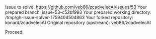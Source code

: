 Issue to solve: https://github.com/veb86/zcadvelecAI/issues/53
Your prepared branch: issue-53-c52bf993
Your prepared working directory: /tmp/gh-issue-solver-1759404504863
Your forked repository: konard/zcadvelecAI
Original repository (upstream): veb86/zcadvelecAI

Proceed.